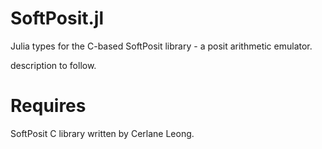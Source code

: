 # SoftPosit.jl
Julia types for the C-based SoftPosit library - a posit arithmetic emulator.

description to follow.

# Requires

SoftPosit C library written by Cerlane Leong.
